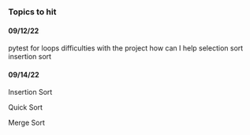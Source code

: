 ### Topics to hit

#### 09/12/22

pytest
for loops
difficulties with the project
how can I help
selection sort
insertion sort

#### 09/14/22

Insertion Sort

Quick Sort

Merge Sort